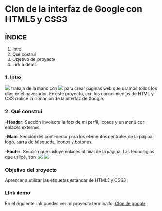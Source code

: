 # Clon de la interfaz de Google con HTML5 y CSS3

## ÍNDICE
1. Intro
2. Qué costruí
3. Objetivo del proyecto
4. Link a demo

### 1. Intro
<img src="https://img.shields.io/badge/HTML5-E34F26?style=for-the-badge&logo=html5&logoColor=white" /> trabaja de la mano con <img src="https://img.shields.io/badge/CSS3-1572B6?style=for-the-badge&logo=css3&logoColor=white" /> para crear páginas web que usamos todos los días en el navegador. En este proyecto, con los conocimientos de HTML y CSS realicé la clonación de la interfaz de Google.

### 2. Qué construí
-**Header:** Sección involucra la foto de mi perfil, iconos y un menú con enlaces externos.

-**Main:** Sección del contenedor para los elementos centrales de la página: logo, barra de búsqueda, iconos y botones.

-**Footer:** Sección que incluye enlaces al final de la página.
Las tecnologias que utilicé, son: 
<img src="https://img.shields.io/badge/HTML5-E34F26?style=for-the-badge&logo=html5&logoColor=white" />
<img src="https://img.shields.io/badge/CSS3-1572B6?style=for-the-badge&logo=css3&logoColor=white" />

### Objetivo del proyecto
Aprender a utilizar las etiquetas estandar de HTML5 y CSS3.

### Link demo
En el siguiente link puedes ver mi proyecto terminado: [Clon de google](#)
